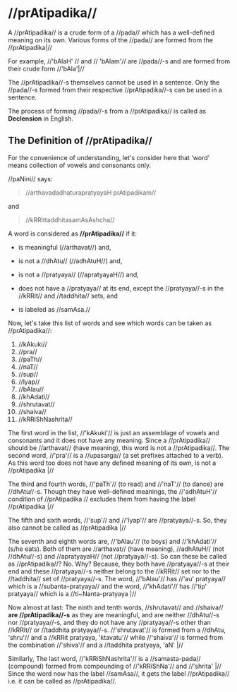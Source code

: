 # //prAtipadika//

A //prAtipadika// is a crude form of a //pada// which has a well-defined
meaning on its own. Various forms of the //pada// are formed from the
//prAtipadika|//

For example, //'bAlaH' // and // 'bAlam'// are //pada//-s and are formed from
their crude form //'bAla'|//

The //prAtipadika//-s themselves cannot be used in a sentence. Only the
//pada//-s formed from their respective //prAtipadika//-s can be used in a
sentence.

The process of forming //pada//-s from a //prAtipadika// is called as
**Declension** in English.

## The Definition of //prAtipadika//

For the convenience of understanding, let's consider here that 'word' means
collection of vowels and consonants only.

//paNini// says:

> //arthavadadhaturapratyayaH prAtipadikam//

and

> //kRRittaddhitasamAsAshcha//

A word is considered as **//prAtipadika//** if it:

- is meaningful (//arthavat//) and,

- is not a //dhAtu// (//adhAtuH//) and,

- is not a //pratyaya// (//apratyayaH//) and,

- does not have a //pratyaya// at its end, except the //pratyaya//-s in the
  //kRRit// and //taddhita// sets, and

- is labeled as //samAsa.//

Now, let's take this list of words and see which words can be taken as
//prAtipadika//:

1. //kAkuki//
2. //pra//
3. //paTh//
4. //naT//
5. //sup//
6. //lyap//
7. //bAlau//
8. //khAdati//
9. //shrutavat//
10. //shaiva//
11. //kRRiShNashrita//

The first word in the list, //'kAkuki'// is just an assemblage of vowels and
consonants and it does not have any meaning. Since a //prAtipadika// should be
//arthavat// (have meaning), this word is not a //prAtipadika//. The second
word, //'pra'// is a //upasarga// (a set prefixes attached to a verb). As this
word too does not have any defined meaning of its own, is not a //prAtipadika
|//

The third and fourth words, //'paTh'// (to read) and //'naT'// (to dance) are
//dhAtu//-s. Though they have well-defined meanings, the //'adhAtuH'//
condition of //prAtipadika // excludes them from having the label //prAtipadika
|//

The fifth and sixth words, //'sup'// and //'lyap'// are //pratyaya//-s. So,
they also cannot be called as //prAtipadika |//

The seventh and eighth words are, //'bAlau'// (to boys) and //'khAdati'// (s/he
eats). Both of them are //arthavat// (have meaning), //adhAtuH// (not
//dhAtu//-s) and //apratyayaH// (not //pratyaya//-s). So can these be called as
//prAtipadika//? No. Why? Because, they both have //pratyaya//-s at their end
and these //pratyaya//-s neither belong to the //kRRit// set nor to the
//taddhita// set of //pratyaya//-s. The word, //'bAlau'// has //'au' pratyaya//
which is a //subanta-pratyaya// and the word, //'khAdati'// has //'tip'
pratyaya// which is a //ti~Nanta-pratyaya |//

Now almost at last: The ninth and tenth words, //shrutavat// and //shaiva//
**are //prAtipadika//-s** as they are meaningful, and are neither //dhAtu//-s
nor //pratyaya//-s, and they do not have any //pratyaya//-s other than
//kRRit// or //taddhita pratyaya//-s. //'shrutavat'// is formed from a //dhAtu,
'shru'// and a //kRRit pratyaya, 'ktavatu'// while //'shaiva'// is formed from
the combination //'shiva'// and a //taddhita pratyaya, 'aN' |//

Similarly, The last word, //'kRRiShNashrita'// is a //samasta-pada// (compound)
formed from compounding of //'kRRiShNa'// and //'shrita' |// Since the word now
has the label //samAsa//, it gets the label //prAtipadika// i.e. it can be
called as //prAtipadika//.

